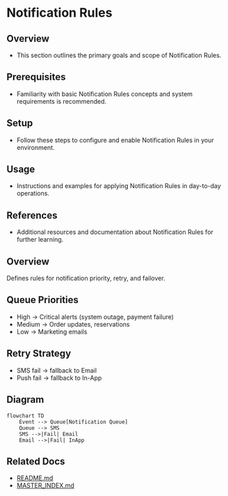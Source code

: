 # Notification Rules

## Overview
- This section outlines the primary goals and scope of Notification Rules.

## Prerequisites
- Familiarity with basic Notification Rules concepts and system requirements is recommended.

## Setup
- Follow these steps to configure and enable Notification Rules in your environment.

## Usage
- Instructions and examples for applying Notification Rules in day-to-day operations.

## References
- Additional resources and documentation about Notification Rules for further learning.


## Overview
Defines rules for notification priority, retry, and failover.

## Queue Priorities
- High → Critical alerts (system outage, payment failure)
- Medium → Order updates, reservations
- Low → Marketing emails

## Retry Strategy
- SMS fail → fallback to Email
- Push fail → fallback to In-App

## Diagram
```mermaid
flowchart TD
    Event --> Queue[Notification Queue]
    Queue --> SMS
    SMS -->|Fail| Email
    Email -->|Fail| InApp
```

## Related Docs
- [README.md](README.md)
- [MASTER_INDEX.md](MASTER_INDEX.md)

